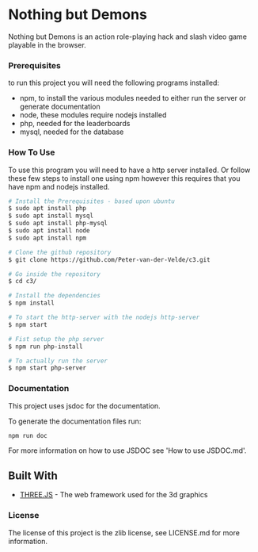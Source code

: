 # Nothing but Demons
Nothing but Demons is an action role-playing hack and slash video game playable in the browser.

### Prerequisites
to run this project you will need the following programs installed:
* npm, to install the various modules needed to either run the server or generate documentation
* node, these modules require nodejs installed
* php, needed for the leaderboards
* mysql, needed for the database

### How To Use
To use this program you will need to have a http server installed.
Or follow these few steps to install one using npm however this requires that you have npm and nodejs installed.

```bash
# Install the Prerequisites - based upon ubuntu
$ sudo apt install php
$ sudo apt install mysql
$ sudo apt install php-mysql
$ sudo apt install node
$ sudo apt install npm

# Clone the github repository
$ git clone https://github.com/Peter-van-der-Velde/c3.git

# Go inside the repository
$ cd c3/

# Install the dependencies
$ npm install

# To start the http-server with the nodejs http-server
$ npm start

# Fist setup the php server
$ npm run php-install

# To actually run the server
$ npm start php-server
```

### Documentation
This project uses jsdoc for the documentation.

To generate the documentation files run:
```bash
npm run doc
```
For more information on how to use JSDOC see 'How to use JSDOC.md'.


## Built With
* [THREE.JS](https://threejs.org/) - The web framework used for the 3d graphics


### License
The license of this project is the zlib license, see LICENSE.md for more information.
